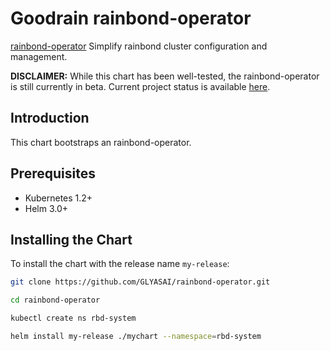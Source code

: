 # Goodrain rainbond-operator

[rainbond-operator](https://github.com/GLYASAI/rainbond-operator) Simplify rainbond cluster
configuration and management.

__DISCLAIMER:__ While this chart has been well-tested, the rainbond-operator is still currently in beta.
Current project status is available [here](https://github.com/GLYASAI/rainbond-operator).

## Introduction

This chart bootstraps an rainbond-operator.

## Prerequisites

- Kubernetes 1.2+
- Helm 3.0+

## Installing the Chart

To install the chart with the release name `my-release`:

```bash
git clone https://github.com/GLYASAI/rainbond-operator.git

cd rainbond-operator

kubectl create ns rbd-system

helm install my-release ./mychart --namespace=rbd-system
```